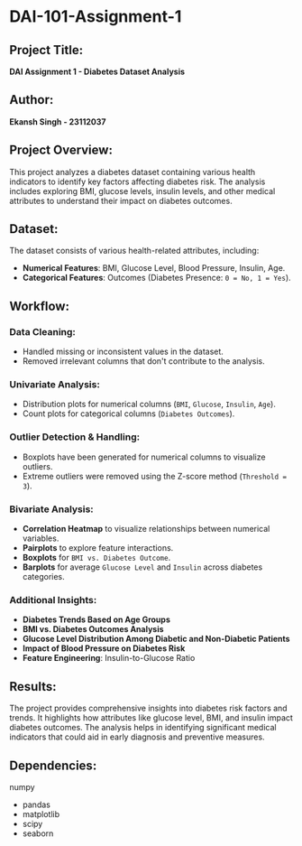 # DAI-101-Assignment-1

## **Project Title:**  
**DAI Assignment 1 - Diabetes Dataset Analysis**  

## **Author:**  
**Ekansh Singh - 23112037**  

## **Project Overview:**  
This project analyzes a diabetes dataset containing various health indicators to identify key factors affecting diabetes risk. The analysis includes exploring BMI, glucose levels, insulin levels, and other medical attributes to understand their impact on diabetes outcomes.  

## **Dataset:**  
The dataset consists of various health-related attributes, including:  
- **Numerical Features**: BMI, Glucose Level, Blood Pressure, Insulin, Age.  
- **Categorical Features**: Outcomes (Diabetes Presence: `0 = No, 1 = Yes`).  

## **Workflow:**  

### **Data Cleaning:**  
- Handled missing or inconsistent values in the dataset.  
- Removed irrelevant columns that don't contribute to the analysis.  

### **Univariate Analysis:**  
- Distribution plots for numerical columns (`BMI`, `Glucose`, `Insulin`, `Age`).  
- Count plots for categorical columns (`Diabetes Outcomes`).  

### **Outlier Detection & Handling:**  
- Boxplots have been generated for numerical columns to visualize outliers.  
- Extreme outliers were removed using the Z-score method (`Threshold = 3`).  

### **Bivariate Analysis:**  
- **Correlation Heatmap** to visualize relationships between numerical variables.  
- **Pairplots** to explore feature interactions.  
- **Boxplots** for `BMI vs. Diabetes Outcome`.  
- **Barplots** for average `Glucose Level` and `Insulin` across diabetes categories.  

### **Additional Insights:**  
- **Diabetes Trends Based on Age Groups**  
- **BMI vs. Diabetes Outcomes Analysis**  
- **Glucose Level Distribution Among Diabetic and Non-Diabetic Patients**  
- **Impact of Blood Pressure on Diabetes Risk**  
- **Feature Engineering**: Insulin-to-Glucose Ratio  

## **Results:**  
The project provides comprehensive insights into diabetes risk factors and trends. It highlights how attributes like glucose level, BMI, and insulin impact diabetes outcomes. The analysis helps in identifying significant medical indicators that could aid in early diagnosis and preventive measures.  

## **Dependencies:**  
numpy
- pandas
- matplotlib
- scipy
- seaborn
